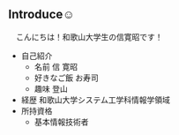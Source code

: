 ## Introduce☺
　こんにちは！和歌山大学生の信寛昭です！
- 自己紹介
  - 名前
      信 寛昭
  - 好きなご飯
      お寿司
  - 趣味
      登山
- 経歴
  和歌山大学システム工学科情報学領域
- 所持資格
  - 基本情報技術者
